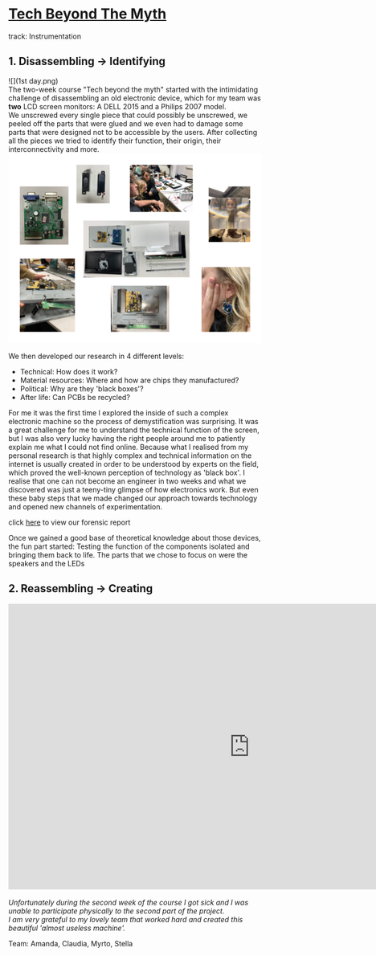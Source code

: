 # [Tech Beyond The Myth](https://fablabbcn.github.io/mdef-docs/academic_year_2022_23/term_1_2022_23/tech_beyond_the_myth_2022_23/)  
track: Instrumentation  

## 1. Disassembling -> Identifying  

![](1st day.png)  
The two-week course "Tech beyond the myth" started with the intimidating challenge of disassembling an old electronic device, which for my team was **two** LCD screen monitors: A DELL 2015 and a Philips 2007 model.  
We unscrewed every single piece that could possibly be unscrewed, we peeled off the parts that were glued and we even had to damage some parts that were designed not to be accessible by the users. After collecting all the pieces we tried to identify their function, their origin, their interconnectivity and more.
![](tech_collage.jpg)  

We then developed our research in 4 different levels:      
- Technical: How does it work?  
- Material resources: Where and how are chips they manufactured?  
- Political: Why are they 'black boxes'?     
- After life: Can PCBs be recycled?  

For me it was the first time I explored the inside of such a complex electronic machine so the process of demystification was surprising. It was a great challenge for me to understand the technical function of the screen, but I was also very lucky having the right people around me to patiently explain me what I could not find online. Because what I realised from my personal research is that highly complex and technical information on the internet is usually created in order to be understood by experts on the field, which proved the well-known perception of technology as 'black box'. I realise that one can not become an engineer in two weeks and what we discovered was just a teeny-tiny glimpse of how electronics work. But even these baby steps that we made changed our approach towards technology and opened new channels of experimentation.  


click [here](https://hackmd.io/6Gz_caxaSM-UFo9HLMk4tw) to view our forensic report

Once we gained a good base of theoretical knowledge about those devices, the fun part started: Testing the function of the components isolated and bringing them back to life. The parts that we chose to focus on were the speakers and the LEDs

## 2. Reassembling -> Creating

<iframe src="https://docs.google.com/presentation/d/e/2PACX-1vRXRer_4LkwNSSRSiP6Ro8_FdwRp9BHXNzIQmxz3BfKbHeDDZMHWxm6gaH_CFEr-JNS2SFxAeDB-icy/embed?start=false&loop=false&delayms=3000" frameborder="0" width="960" height="569" allowfullscreen="true" mozallowfullscreen="true" webkitallowfullscreen="true"></iframe>


*Unfortunately during the second week of the course I got sick and I was unable to participate physically to the second part of the project.  
I am very grateful to my lovely team that worked hard and created this beautiful 'almost useless machine'.*  

Team: Amanda, Claudia, Myrto, Stella
